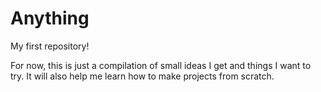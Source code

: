 
# Anything

My first repository!

For now, this is just a compilation of small ideas I get and things I want to try. It will also help me learn how to make projects from scratch.